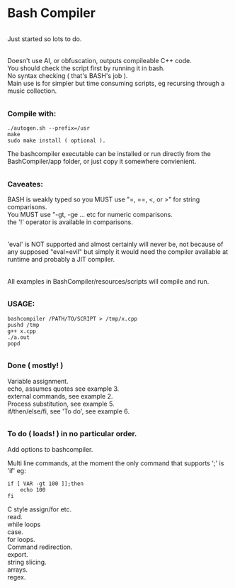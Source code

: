 # Bash Compiler
######
Just started so lots to do.
######
Doesn't use AI, or obfuscation, outputs compileable C++ code.  
You should check the script first by running it in bash.  
No syntax checking ( that's BASH's job ).  
Main use is for simpler but time consuming scripts, eg recursing through a music collection.  
######
### Compile with:
````
./autogen.sh --prefix=/usr
make
sudo make install ( optional ).
````
The bashcompiler executable can be installed or run directly from the BashCompiler/app folder, or just copy it somewhere convienient.  
######
### Caveates:  
BASH is weakly typed so you MUST use "=, ==, <, or >" for string comparisons.  
You MUST use "-gt, -ge ... etc for numeric comparisons.  
the '!' operator is available in comparisons.  
######
'eval' is NOT supported and almost certainly will never be, not because of any supposed "eval=evil" but simply it would need the compiler available at runtime and probably a JIT compiler.  
######
All examples in BashCompiler/resources/scripts will compile and run.
######
### USAGE:
````
bashcompiler /PATH/TO/SCRIPT > /tmp/x.cpp
pushd /tmp
g++ x.cpp
./a.out
popd
````
######
### Done ( mostly! )

Variable assignment.  
echo, assumes quotes see example 3.  
external commands, see example 2.  
Process substitution, see example 5.  
if/then/else/fi, see 'To do', see example 6.  
######
### To do ( loads! ) in no particular order.  

Add options to bashcompiler.  

Multi line commands, at the moment the only command that supports ';' is 'if' eg:
````
if [ VAR -gt 100 ]];then
	echo 100
fi

````

C style assign/for etc.  
read.  
while loops  
case.  
for loops.  
Command redirection.  
export.  
string slicing.  
arrays.  
regex.  


